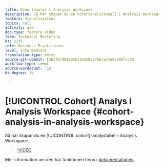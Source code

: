 ```yaml
---
title: Kohortanalys i Analysis Workspace
description: Så här skapar du en kohortanalystabell i Analysis Workspace.
feature: Visualizations
topics: null
activity: use
doc-type: feature video
team: Technical Marketing
kt: 2135
role: Business Practitioner
level: Intermediate
translation-type: tm+mt
source-git-commit: f3b3fa7d91b0cb21005b57768ca23ed6700fcc03
workflow-type: tm+mt
source-wordcount: '52'
ht-degree: 1%

---
```



# [!UICONTROL Cohort] Analys i Analysis Workspace  {#cohort-analysis-in-analysis-workspace}

Så här skapar du en [!UICONTROL cohort]-analystabell i Analysis Workspace.

>[!VIDEO](https://video.tv.adobe.com/v/23990/?quality=12)

Mer information om den här funktionen finns i [dokumentationen](https://marketing.adobe.com/resources/help/en_US/analytics/analysis-workspace/cohort_analysis.html).
